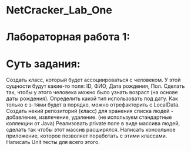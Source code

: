 # NetCracker_Lab_One
# Лабораторная работа 1:
# Суть задания:
Создать класс, который будет ассоциироваться с человеком. У этой сущности будут какие-то поля: ID, ФИО, Дата рождения, Пол. Сделать так, чтобы у этого человека можно было узнать возраст (на основе даты рождения).
Определить какой тип использовать под дату.
Как только с з-тями будет в порядке, можно отрефакторить с LocalData.
Создать некий репозиторий (класс) для хранения списка людей - добавление, извлечение, удаление. (не используем стандартные коллекции от Java)
Реализовать private поле в виде массива людей, сделать так чтобы этот массив расширялся.
Написать консольное приложение, которое позволяет поработать с этими классами.
Написать Unit тесты для всего этого.
